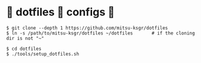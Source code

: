 🔩 dotfiles 🐧 configs 🔧
=========================

```
$ git clone --depth 1 https://github.com/mitsu-ksgr/dotfiles
$ ln -s /path/to/mitsu-ksgr/dotfiles ~/dotfiles       # if the cloning dir is not "~"

$ cd dotfiles
$ ./tools/setup_dotfiles.sh
```



